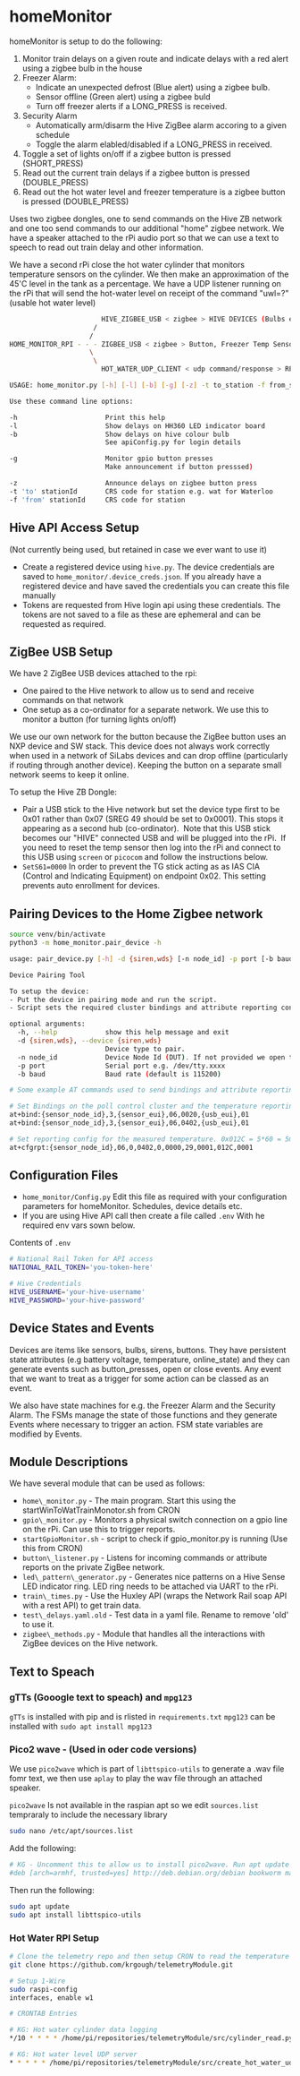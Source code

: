 # homeMonitor

homeMonitor is setup to do the following:

1. Monitor train delays on a given route and indicate delays with a red alert using a zigbee bulb in the house
2. Freezer Alarm:
    - Indicate an unexpected defrost (Blue alert) using a zigbee bulb.
    - Sensor offline (Green alert) using a zigbee buld
    - Turn off freezer alerts if a LONG_PRESS is received.
3. Security Alarm
    - Automatically arm/disarm the Hive ZigBee alarm accoring to a given schedule
    - Toggle the alarm elabled/disabled if a LONG_PRESS in received.
4. Toggle a set of lights on/off if a zigbee button is pressed (SHORT_PRESS)
5. Read out the current train delays if a zigbee button is pressed (DOUBLE_PRESS)
6. Read out the hot water level and freezer temperature is a zigbee button is pressed (DOUBLE_PRESS)

Uses two zigbee dongles, one to send commands on the Hive ZB network and one too send commands to our additional "home" zigbee network. We have a speaker attached to the rPi audio port so that we can use a text to speech to read out train delay and other information.

We have a second rPi close the hot water cylinder that monitors temperature sensors on the cylinder. We then make an approximation of the 45'C level in the tank as a percentage. We have a UDP listener running on the rPi that will send the hot-water level on receipt of the command "uwl=?" (usable hot water level)

```bash
                       HIVE_ZIGBEE_USB < zigbee > HIVE DEVICES (Bulbs etc)
                     /
                    /
HOME_MONITOR_RPI - - - ZIGBEE_USB < zigbee > Button, Freezer Temp Sensor, Siren
                    \
                     \
                       HOT_WATER_UDP_CLIENT < udp command/response > RPI_HOT_WATER_UDP_SERVER <> Temperature sensors on cylinder
```


```bash
USAGE: home_monitor.py [-h] [-l] [-b] [-g] [-z] -t to_station -f from_station

Use these command line options:

-h                      Print this help
-l                      Show delays on HH360 LED indicator board
-b                      Show delays on hive colour bulb
                        See apiConfig.py for login details

-g                      Monitor gpio button presses
                        Make announcement if button presssed)

-z                      Announce delays on zigbee button press
-t 'to' stationId       CRS code for station e.g. wat for Waterloo
-f 'from' stationId     CRS code for station
```

## Hive API Access Setup

(Not currently being used, but retained in case we ever want to use it)

* Create a registered device using `hive.py`.  The device credentials are saved to `home_monitor/.device_creds.json`.  If you already have a registered device and have saved the credentials you can create this file manually
* Tokens are requested from Hive login api using these credentials.  The tokens are not saved to a file as these are ephemeral and can be requested as required.

## ZigBee USB Setup

We have 2 ZigBee USB devices attached to the rpi:

* One paired to the Hive network to allow us to send and receive commands on that network
* One setup as a co-ordinator for a separate network. We use this to monitor a button (for turning lights on/off)

We use our own network for the button because the ZigBee button uses an NXP device and SW stack. This device does not always work correctly when used in a network of SiLabs devices and can drop offline (particularly if routing through another device). Keeping the button on a separate small network seems to keep it online.

To setup the Hive ZB Dongle:

* Pair a USB stick to the Hive network but set the device type first to be 0x01 rather than 0x07 (SREG 49 should be set to 0x0001). This stops it appearing as a second hub (co-ordinator).  Note that this USB stick becomes our "HIVE" connected USB and will be plugged into the rPi.  If you need to reset the temp sensor then log into the rPi and connect to this USB using `screen` or `picocom` and follow the instructions below.
* `SetS61=0000` In order to prevent the TG stick acting as as IAS CIA (Control and Indicating Equipment) on endpoint 0x02.  This setting prevents auto enrollment for devices.


## Pairing Devices to the Home Zigbee network

```bash
source venv/bin/activate
python3 -m home_monitor.pair_device -h

usage: pair_device.py [-h] -d {siren,wds} [-n node_id] -p port [-b baud]

Device Pairing Tool

To setup the device:
- Put the device in pairing mode and run the script.
- Script sets the required cluster bindings and attribute reporting configurations

optional arguments:
  -h, --help            show this help message and exit
  -d {siren,wds}, --device {siren,wds}
                        Device type to pair.
  -n node_id            Device Node Id (DUT). If not provided we open the network and wait for a device to join
  -p port               Serial port e.g. /dev/tty.xxxx
  -b baud               Baud rate (default is 115200)

```

```bash
# Some example AT commands used to send bindings and attribute reporting configirations

# Set Bindings on the poll control cluster and the temperature reporting cluster
at+bind:{sensor_node_id},3,{sensor_eui},06,0020,{usb_eui},01
at+bind:{sensor_node_id},3,{sensor_eui},06,0402,{usb_eui},01

# Set reporting config for the measured temperature. 0x012C = 5*60 = 5mins
at+cfgrpt:{sensor_node_id},06,0,0402,0,0000,29,0001,012C,0001
```

## Configuration Files

* `home_monitor/Config.py` Edit this file as required with your configuration parameters for homeMonitor. Schedules, device details etc.
* If you are using Hive API call then create a file called `.env` With he required env vars sown below.

Contents of `.env`

```bash
# National Rail Token for API access
NATIONAL_RAIL_TOKEN='you-token-here'

# Hive Credentials 
HIVE_USERNAME='your-hive-username'
HIVE_PASSWORD='your-hive-password'
```

## Device States and Events

Devices are items like sensors, bulbs, sirens, buttons.  They have persistent state attributes (e.g battery voltage, temperature, online_state) and they can generate events such as button_presses, open or close events.  Any event that we want to treat as a trigger for some action can be classed as an event.

We also have state machines for e.g. the Freezer Alarm and the Security Alarm.  The FSMs manage the state of those functions and they generate Events where necessary to trigger an action.  FSM state variables are modified by Events.

## Module Descriptions

We have several module that can be used as follows:

* `home\_monitor.py` - The main program. Start this using the startWinToWatTrainMonotor.sh from CRON
* `gpio\_monitor.py` - Monitors a physical switch connection on a gpio line on the rPi. Can use this to trigger reports.
* `startGpioMonitor.sh` - script to check if gpio\_monitor.py is running (Use this from CRON)
* `button\_listener.py` - Listens for incoming commands or attribute reports on the private ZigBee network.
* `led\_pattern\_generator.py` - Generates nice patterns on a Hive Sense LED indicator ring. LED ring needs to be attached via UART to the rPi.
* `train\_times.py` - Use the Huxley API (wraps the Network Rail soap API with a rest API) to get train data.
* `test\_delays.yaml.old` - Test data in a yaml file. Rename to remove 'old' to use it.
* `zigbee\_methods.py` - Module that handles all the interactions with ZigBee devices on the Hive network.

## Text to Speach

### gTTs (Gooogle text to speach) and `mpg123`

`gTTs` is installed with pip and is rlisted in `requirements.txt`
`mpg123` can be installed with `sudo apt install mpg123`

### Pico2 wave - (Used in oder code versions) 

We use `pico2wave` which is part of `libttspico-utils` to generate a .wav file fomr text, we then use `aplay` to play the wav file through an attached speaker.

`pico2wave` Is not available in the raspian apt so we edit `sources.list` tempraraly to include
the necessary library

```bash
sudo nano /etc/apt/sources.list
```

Add the following:

```bash
# KG - Uncomment this to allow us to install pico2wave. Run apt update then sudo apt install libttspico-utils  
#deb [arch=armhf, trusted=yes] http://deb.debian.org/debian bookworm main contrib non-free
```

Then run the following:

```bash
sudo apt update
sudo apt install libttspico-utils
```

### Hot Water RPI Setup

```bash
# Clone the telemetry repo and then setup CRON to read the temperature values and run the UDP listener (server).
git clone https://github.com/krgough/telemetryModule.git

# Setup 1-Wire
sudo raspi-config
interfaces, enable w1

# CRONTAB Entries

# KG: Hot water cylinder data logging
*/10 * * * * /home/pi/repositories/telemetryModule/src/cylinder_read.py -s > /dev/null 2>&1

# KG: Hot water level UDP server
* * * * * /home/pi/repositories/telemetryModule/src/create_hot_water_udp_server.sh > /dev/null 2>&1
```
